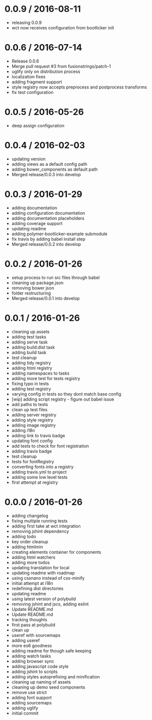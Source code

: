 
0.0.9 / 2016-08-11
==================

  * releasing 0.0.9
  * wct now receives configuration from bootlicker init

0.0.6 / 2016-07-14
==================
  * Release 0.0.6
  * Merge pull request #3 from fusionstrings/patch-1
  * uglify only on distribution process
  * localization fixes
  * adding fragment support
  * style registry now accepts preprocess and postprocess transforms
  * fix test configuration

0.0.5 / 2016-05-26
==================
  * deep assign configuration

0.0.4 / 2016-02-03
==================

  * updating version
  * adding views as a default config path
  * adding bower_components as default path
  * Merged release/0.0.3 into develop

0.0.3 / 2016-01-29
==================

  * adding documentation
  * adding configuration documentation
  * adding documentation placeholders
  * adding coverage support
  * updating readme
  * adding polymer-bootlicker-example submodule
  * fix travis by adding babel install step
  * Merged release/0.0.2 into develop

0.0.2 / 2016-01-26
==================

  * setup process to run src files through babel
  * cleaning up package.json
  * removing bower json
  * folder restructuring
  * Merged release/0.0.1 into develop

0.0.1 / 2016-01-26
==================

  * cleaning up assets
  * adding test tasks
  * adding serve task
  * adding build:dist task
  * adding build task
  * test cleanup
  * adding tidy registry
  * adding html registry
  * adding namespaces to tasks
  * adding more test for tests registry
  * fixing typo in tests
  * adding test registry
  * varying config in tests so they dont match base config
  * [wip] adding script registry - figure out  babel issue
  * add paths to tests
  * clean up test files
  * adding server registry
  * adding style registry
  * adding image registry
  * adding i18n
  * adding link to travis badge
  * updating font config
  * add tests to check for font registration
  * adding travis badge
  * test cleanup
  * tests for fontRegistry
  * converting fonts into a registry
  * adding travis.yml to project
  * adding some low level tests
  * first attempt at registry

0.0.0 / 2016-01-26
==================

  * adding changelog
  * fixing multiple running tests
  * adding first take at wct integration
  * removing jshint dependency
  * adding todo
  * key order cleanup
  * adding htmlmin
  * creating elements container for components
  * adding html watchers
  * adding more todos
  * updating translation for local
  * updating readme with roadmap
  * using cssnano instead of css-minify
  * initial attempt at i18n
  * redefining dist directories
  * updating readme
  * using latest version of polybuild
  * removing jshint and jscs, adding eslint
  * Update README.md
  * Update README.md
  * tracking thoughts
  * first pass at polybuild
  * clean up
  * useref with sourcemaps
  * adding useref
  * more es6 goodness
  * adding readme for though safe keeping
  * adding watch tasks
  * adding browser sync
  * adding javascript code style
  * adding jshint to scripts
  * adding styles autoprefixing and minification
  * cleaning up naming of assets
  * cleaning up demo seed components
  * remove use strict
  * adding font support
  * adding sourcemaps
  * adding uglify
  * initial commit
